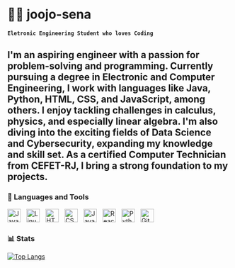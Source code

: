 # 🧑‍🎓 joojo-sena

**`Eletronic Engineering Student who loves Coding`**

I'm an aspiring engineer with a passion for problem-solving and programming. Currently pursuing a degree in Electronic and Computer Engineering, I work with languages like Java, Python, HTML, CSS, and JavaScript, among others. I enjoy tackling challenges in calculus, physics, and especially linear algebra.
I'm also diving into the exciting fields of Data Science and Cybersecurity, expanding my knowledge and skill set. As a certified Computer Technician from CEFET-RJ, I bring a strong foundation to my projects. 
---
### 🧰 Languages and Tools
<img align="left" alt="Java" width="30px" style="padding-right:10px;" src="https://cdn.jsdelivr.net/gh/devicons/devicon/icons/java/java-original.svg"/>
<img align="left" alt="Linux" width="30px" style="padding-right:10px;" src="https://cdn.jsdelivr.net/gh/devicons/devicon/icons/linux/linux-original.svg" />
<img align="left" alt="HTML" width="30px" style="padding-right:10px;" src="https://cdn.jsdelivr.net/gh/devicons/devicon/icons/html5/html5-plain.svg" />
<img align="left" alt="CSS" width="30px" style="padding-right:10px;" src="https://cdn.jsdelivr.net/gh/devicons/devicon/icons/css3/css3-plain.svg" />
<img align="left" alt="JavaScript" width="30px" style="padding-right:10px;" src="https://cdn.jsdelivr.net/gh/devicons/devicon/icons/javascript/javascript-plain.svg" />
<img align="left" alt="React" width="30px" style="padding-right:10px;" src="https://cdn.jsdelivr.net/gh/devicons/devicon/icons/react/react-original.svg" />
<img align="left" alt="Python" width="30px" style="padding-right:10px;" src="https://cdn.jsdelivr.net/gh/devicons/devicon/icons/python/python-plain.svg" />
<img align="left" alt="GitHub" width="30px" style="padding-right:10px;" src="https://cdn.jsdelivr.net/gh/devicons/devicon/icons/github/github-original.svg" />
<br />

#

### 📊 Stats

[![Top Langs](https://github-readme-stats.vercel.app/api/top-langs/?username=joojo-senaa)](https://github.com/anuraghazra/github-readme-stats)
<!-- ![GitHub Streak](https://streak-stats.demolab.com?user=Joojo-Sena&theme=gruvbox&border_radius=4.5) -->
#
